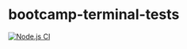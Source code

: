 # bootcamp-terminal-tests
[![Node.js CI](https://github.com/0192081/bootcamp-terminal-tests/actions/workflows/node.js.yml/badge.svg)](https://github.com/0192081/bootcamp-terminal-tests/actions/workflows/node.js.yml)

